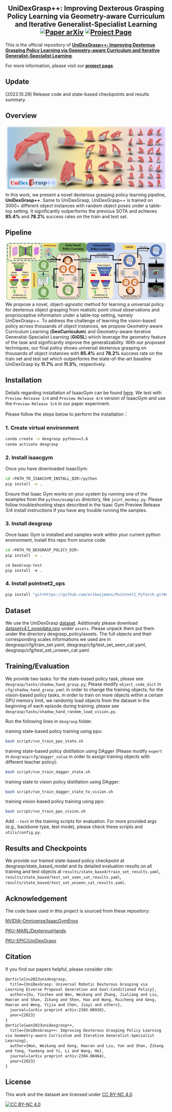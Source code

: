 <h2 align="center">
  <b>UniDexGrasp++: Improving Dexterous Grasping Policy Learning via Geometry-aware Curriculum and Iterative Generalist-Specialist Learning</b>

<div align="center">
    <a href="https://arxiv.org/abs/2304.00464" target="_blank">
    <img src="https://img.shields.io/badge/Paper-arXiv-green" alt="Paper arXiv"></a>
    <a href="https://pku-epic.github.io/UniDexGrasp++/" target="_blank">
    <img src="https://img.shields.io/badge/Page-UniDexGrasp++-blue" alt="Project Page"/></a>
</div>
</h2>

This is the official repository of [**UniDexGrasp++: Improving Dexterous Grasping Policy Learning via Geometry-aware Curriculum and Iterative Generalist-Specialist Learning**](https://arxiv.org/abs/2304.00464).

For more information, please visit our [**project page**](https://pku-epic.github.io/UniDexGrasp++/).

## Update
[2023.10.29] Release code and state-based checkpoints and results summary.

## Overview
![](imgs/teaser.jpg)
In this work, we present a novel dexterous grasping policy learning pipeline, **UniDexGrasp++**. Same to UniDexGrasp, UniDexGrasp++ is trained on 3000+ different object instances with
random object poses under a table-top setting. It significantly outperforms the previous
SOTA and achieves **85.4%** and **78.2%** success rates on the train and test set.

## Pipeline
![](imgs/pipe.jpg)
We propose a novel, object-agnostic method for learning a universal policy for dexterous 
object grasping from realistic point cloud observations and proprioceptive information 
under a table-top setting, namely UniDexGrasp++. To address the challenge of learning 
the vision-based policy across thousands of object instances, we propose Geometry-aware 
Curriculum Learning (**GeoCurriculum**) and Geometry-aware iterative Generalist-Specialist 
Learning (**GiGSL**) which leverage the geometry feature of the task and significantly improve 
the generalizability. With our proposed techniques, our final policy shows universal 
dexterous grasping on thousands of object instances with **85.4%** and **78.2%** success rate 
on the train set and test set which outperforms the state-of-the-art baseline UniDexGrasp 
by **11.7%** and **11.3%**, respectively.



## Installation

Details regarding installation of IsaacGym can be found [here](https://developer.nvidia.com/isaac-gym). We test with `Preview Release 3/4` and `Preview Release 4/4` version of IsaacGym and use the `Preview Release 3/4` in our paper experiment.

Please follow the steps below to perform the installation：


### 1. Create virtual environment
```bash
conda create -n dexgrasp python==3.8
conda activate dexgrasp
```

### 2. Install isaacgym
Once you have downloaded IsaacGym:
```bash
cd <PATH_TO_ISAACGYM_INSTALL_DIR>/python
pip install -e .
```
Ensure that Isaac Gym works on your system by running one of the examples from the `python/examples` 
directory, like `joint_monkey.py`. Please follow troubleshooting steps described in the Isaac Gym Preview Release 3/4
install instructions if you have any trouble running the samples.

### 3. Install dexgrasp
Once Isaac Gym is installed and samples work within your current python environment, install this repo from source code:
```bash
cd <PATH_TO_DEXGRASP_POLICY_DIR>
pip install -e .
```
```
cd DexGrasp-test
pip install -e .
```

### 4. Install pointnet2_ops
```bash
pip install "git+https://github.com/erikwijmans/Pointnet2_PyTorch.git#egg=pointnet2_ops&subdirectory=pointnet2_ops_lib”
```
## Dataset
We use the UniDexGrasp [dataset](https://mirrors.pku.edu.cn/dl-release/UniDexGrasp_CVPR2023/dexgrasp_policy/assets/). Addtionaly please download [datasetv4.1_posedata.npy](https://drive.google.com/file/d/1DajtOFyTPC5YhsO-Fd3Gv17x7eAysI1b/view?usp=share_link) under `assets`. Please unpack them put them under the directory dexgrasp_policy/assets. The full objects and their corresponding scales informations we used are in dexgrasp/cfg/train_set.yaml, dexgrasp/cfg/test_set_seen_cat.yaml, dexgrasp/cfg/test_set_unseen_cat.yaml.

## Training/Evaluation
We provide two tasks: for the state-based policy task, please see `dexgrasp/tasks/shadow_hand_grasp.py`; Please modify `object_code_dict` in `cfg/shadow_hand_grasp.yaml` in order to change the training objects; for the vision-based policy tasks, in order to train on more objects within a certain GPU memory limit, we randomly load objects from the dataset in the beginning of each episode during training. please see `dexgrasp/tasks/shadow_hand_random_load_vision.py`.

Run the following lines in `dexgrasp` folder.

training state-based policy training using ppo:
```bash
bash script/run_train_ppo_state.sh 
```

training state-based policy distillation using DAgger (Please modify `expert` in `dexgrasp/cfg/dagger_value` in order to assign training objects with different teacher policy):
```bash
bash script/run_train_dagger_state.sh 
```

training state to vision policy distillation using DAgger:
```bash
bash script/run_train_dagger_state_to_vision.sh
```

training vision-based policy training using ppo:
```bash
bash script/run_train_ppo_vision.sh
```


Add `--test` in the training scripts for evaluation. For more provided args (e.g., backbone type, test mode), please check these scripts and `utils/config.py`.

## Results and Checkpoints
We provide our trained state-based policy checkpoint at dexgrasp/state_based_model and its detailed evaluation results on all training and test objects at `results/state_based/train_set_results.yaml`, `results/state_based/test_set_seen_cat_results.yaml`, `results/state_based/test_set_unseen_cat_results.yaml`.

## Acknowledgement
The code base used in this project is sourced from these repository:

[NVIDIA-Omniverse/IsaacGymEnvs](https://github.com/NVIDIA-Omniverse/IsaacGymEnvs)

[PKU-MARL/DexterousHands](https://github.com/PKU-MARL/DexterousHands)

[PKU-EPIC/UniDexGrasp](https://github.com/PKU-EPIC/UniDexGrasp)

## Citation
If you find our papers helpful, please consider cite:
```
@article{xu2023unidexgrasp,
  title={UniDexGrasp: Universal Robotic Dexterous Grasping via Learning Diverse Proposal Generation and Goal-Conditioned Policy},
  author={Xu, Yinzhen and Wan, Weikang and Zhang, Jialiang and Liu, Haoran and Shan, Zikang and Shen, Hao and Wang, Ruicheng and Geng, Haoran and Weng, Yijia and Chen, Jiayi and others},
  journal={arXiv preprint arXiv:2303.00938},
  year={2023}
}
@article{wan2023unidexgrasp++,
  title={UniDexGrasp++: Improving Dexterous Grasping Policy Learning via Geometry-aware Curriculum and Iterative Generalist-Specialist Learning},
  author={Wan, Weikang and Geng, Haoran and Liu, Yun and Shan, Zikang and Yang, Yaodong and Yi, Li and Wang, He},
  journal={arXiv preprint arXiv:2304.00464},
  year={2023}
}
```

## License
This work and the dataset are licensed under [CC BY-NC 4.0][cc-by-nc].

[![CC BY-NC 4.0][cc-by-nc-image]][cc-by-nc]

[cc-by-nc]: https://creativecommons.org/licenses/by-nc/4.0/
[cc-by-nc-image]: https://licensebuttons.net/l/by-nc/4.0/88x31.png
